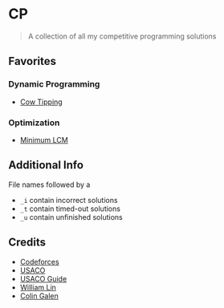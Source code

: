 # CP

> A collection of all my competitive programming solutions

## Favorites

### Dynamic Programming

- [Cow Tipping](https://github.com/mathletedev/cp/blob/main/USACO/689.cpp)

### Optimization

- [Minimum LCM](https://github.com/mathletedev/cp/blob/main/Codeforces/1765M.cpp)

## Additional Info

File names followed by a
- `_i` contain incorrect solutions
- `_t` contain timed-out solutions
- `_u` contain unfinished solutions

## Credits

- [Codeforces](https://codeforces.com)
- [USACO](http://usaco.org)
- [USACO Guide](https://usaco.guide)
- [William Lin](https://www.youtube.com/channel/UCKuDLsO0Wwef53qdHPjbU2Q)
- [Colin Galen](https://www.youtube.com/c/ColinGalen)
